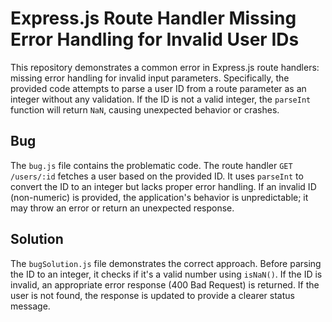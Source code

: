 # Express.js Route Handler Missing Error Handling for Invalid User IDs

This repository demonstrates a common error in Express.js route handlers:  missing error handling for invalid input parameters.  Specifically, the provided code attempts to parse a user ID from a route parameter as an integer without any validation. If the ID is not a valid integer, the `parseInt` function will return `NaN`, causing unexpected behavior or crashes.

## Bug

The `bug.js` file contains the problematic code. The route handler `GET /users/:id` fetches a user based on the provided ID. It uses `parseInt` to convert the ID to an integer but lacks proper error handling.  If an invalid ID (non-numeric) is provided, the application's behavior is unpredictable; it may throw an error or return an unexpected response. 

## Solution

The `bugSolution.js` file demonstrates the correct approach. Before parsing the ID to an integer, it checks if it's a valid number using `isNaN()`. If the ID is invalid, an appropriate error response (400 Bad Request) is returned.  If the user is not found, the response is updated to provide a clearer status message.